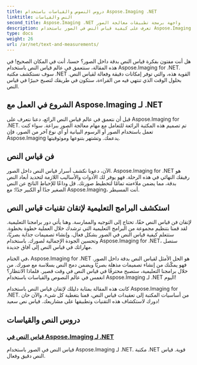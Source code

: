 ```yaml
---
title: دروس النصوص والقياسات باستخدام Aspose.Imaging .NET
linktitle: النص والقياسات
second_title: Aspose.Imaging .NET واجهة برمجة تطبيقات معالجة الصور
description: تعرف على كيفية قياس النص في الصور باستخدام Aspose.Imaging for .NET، وهي أداة قوية ودقيقة. استكشف البرامج التعليمية لإتقان تقنيات قياس النص.
type: docs
weight: 26
url: /ar/net/text-and-measurements/
---
```


هل أنت مفتون بفكرة قياس النص بدقة داخل الصور؟ حسنا، أنت في المكان الصحيح! في هذه المقالة، سنتعمق في عالم قياس النص باستخدام Aspose.Imaging for .NET. سوف نستكشف مكتبة .NET القوية هذه، والتي توفر إمكانات دقيقة وفعالة لقياس النص. بحلول الوقت الذي تنتهي فيه من القراءة، ستكون في طريقك لتصبح خبيرًا في قياس النص.

## الشروع في العمل مع Aspose.Imaging لـ .NET

قبل أن نتعمق في عالم قياس النص الرائع، دعنا نتعرف على Aspose.Imaging for .NET. تم تصميم هذه المكتبة الرائعة للتعامل مع مهام معالجة الصور ببراعة. سواء كنت تعمل باستخدام الصور أو الرسوم البيانية أو أي نوع آخر من الصور، فإن Aspose.Imaging يدعمك. وتشتهر بتنوعها وموثوقيتها.

## فن قياس النص

الآن، دعونا نكشف أسرار قياس النص داخل الصور. Aspose.Imaging for .NET هو رفيقك النهائي في هذه الرحلة. فهو يوفر لك الأدوات والأساليب اللازمة لتحديد أبعاد النص بدقة، مما يضمن ملاءمته تمامًا لتخطيط صورتك. قل وداعًا للإحباط الناتج عن النص الصغير جدًا أو الكبير جدًا؛ مع Aspose.Imaging، أنت المسيطر.

## استكشف البرامج التعليمية لإتقان تقنيات قياس النص

لإتقان فن قياس النص حقًا، تحتاج إلى التوجيه والممارسة. وهنا يأتي دور برامجنا التعليمية. لقد قمنا بتنظيم مجموعة من البرامج التعليمية التي ترشدك خلال العملية خطوة بخطوة. ستتعلم كيفية قياس النص في الصور بشكل فعال، وإنشاء تصميمات جذابة بصريًا، وتحسين الجودة الإجمالية لصورك. باستخدام Aspose.Imaging for .NET، ستصل مهاراتك في قياس النص إلى آفاق جديدة.

في الختام، Aspose.Imaging for .NET هو الحل الأمثل لقياس النص بدقة داخل الصور. فهو يمكّنك من إنشاء تصميمات مذهلة بصريًا ويضمن دمج النص بسلاسة مع صورك. من خلال برامجنا التعليمية، ستصبح محترفًا في قياس النص في وقت قصير. فلماذا الانتظار؟ انغمس في عالم النصوص والقياسات باستخدام Aspose.Imaging لـ .NET اليوم!

كانت هذه المقالة بمثابة دليلك لإتقان قياس النص باستخدام Aspose.Imaging for .NET. من أساسيات المكتبة إلى تعقيدات قياس النص، قمنا بتغطية كل شيء. والآن حان دورك لاستكشاف هذه التقنيات وتطبيقها على مشاريعك. قياس نص سعيد!
## دروس النص والقياسات
### [قياس النص في Aspose.Imaging لـ .NET](./measure-text/)
قياس النص في الصور باستخدام Aspose.Imaging لـ .NET. مكتبة .NET قوية. قياس النص دقيق وفعال.